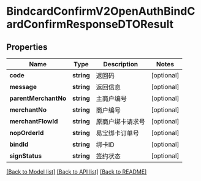 # BindcardConfirmV2OpenAuthBindCardConfirmResponseDTOResult

## Properties
Name | Type | Description | Notes
------------ | ------------- | ------------- | -------------
**code** | **string** | 返回码 | [optional] 
**message** | **string** | 返回信息 | [optional] 
**parentMerchantNo** | **string** | 主商户编号 | [optional] 
**merchantNo** | **string** | 商户编号 | [optional] 
**merchantFlowId** | **string** | 原商户绑卡请求号 | [optional] 
**nopOrderId** | **string** | 易宝绑卡订单号 | [optional] 
**bindId** | **string** | 绑卡ID | [optional] 
**signStatus** | **string** | 签约状态 | [optional] 

[[Back to Model list]](../README.md#documentation-for-models) [[Back to API list]](../README.md#documentation-for-api-endpoints) [[Back to README]](../README.md)


